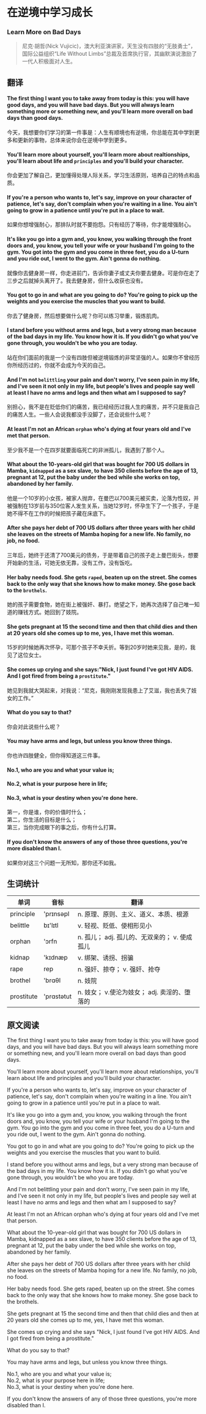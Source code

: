 # 在逆境中学习成长
### Learn More on Bad Days
>尼克·胡哲(Nick Vujicic)，澳大利亚演讲家，天生没有四肢的“无肢勇士”，国际公益组织“Life Without Limbs”总裁及首席执行官，其幽默演说激励了一代人积极面对人生。

## 翻译
#### The first thing I want you to take away from today is this: you will have good days, and you will have bad days. But you will always learn something more or something new, and you'll learn more overall on bad days than good days.
今天，我想要你们学习的第一件事是：人生有顺境也有逆境，你总能在其中学到更多和更新的事物，总体来说你会在逆境中学到更多。
#### You'll learn more about yourself, you'll learn more about realtionships, you'll learn about life and `principles` and you'll build your character.
你会更加了解自己，更加懂得处理人际关系，学习生活原则，培养自己的特点和品质。
#### If you're a person who wants to, let's say, improve on your character of patience, let's say, don't complain when you're waiting in a line. You ain't going to grow in a patience until you're put in a place to wait.
如果你想增强耐心，那排队时就不要抱怨。只有经历了等待，你才能增强耐心。
#### It's like you go into a gym and, you know, you walking through the front doors and, you know, you tell your wife or your husband I'm going to the gym. You got into the gym and you come in three feet, you do a U-turn and you ride out, I went to the gym. Ain't gonna do nothing.
就像你去健身房一样，你走进前门，告诉你妻子或丈夫你要去健身。可是你在走了三步之后就掉头离开了。我去健身房，但什么收获也没有。
#### You got to go in and what are you going to do? You're going to pick up the weights and you exercise the muscles that you want to build.
你去了健身房，然后想要做什么呢？你可以练习举重，锻炼肌肉。
#### I stand before you without arms and legs, but a very strong man because of the bad days in my life. You know how it is. If you didn't go what you've gone through, you wouldn't be who you are today.
站在你们面前的我是一个没有四肢但被逆境锻炼的非常坚强的人。如果你不曾经历你所经历过的，你就不会成为今天的自己。
#### And I'm not `belittling` your pain and don't worry, I've seen pain in my life, and I've seen it not only in my life, but people's lives and people say well at least I have no arms and legs and then what am I supposed to say?
别担心，我不是在贬低你们的痛苦，我已经经历过我人生的痛苦，并不只是我自己的痛苦人生。一些人会说我都没手没脚了，还会说些什么呢？
#### At least I'm not an African `orphan` who's dying at four years old and I've met that person.
至少我不是一个在四岁就要面临死亡的非洲孤儿，我遇到了那个人。
#### What about the 10-years-old girl that was bought for 700 US dollars in Mamba, `kidnapped` as a sex slave, to have 350 clients before the age of 13, pregnant at 12, put the baby under the bed while she works on top, abandoned by her family.
他是一个10岁的小女孩，被家人抛弃，在曼巴以700美元被买卖，沦落为性奴，并被强制在13岁前与350位客人发生关系，当她12岁时，怀孕生下了一个孩子，于是她不得不在工作的时候把孩子藏在床底下。
#### After she pays her debt of 700 US dollars after three years with her child she leaves on the streets of Mamba hoping for a new life. No family, no job, no food.
三年后，她终于还清了700美元的债务，于是带着自己的孩子走上曼巴街头，想要开始新的生活，可她无依无靠，没有工作，没有饭吃。
#### Her baby needs food. She gets `raped`, beaten up on the street. She comes back to the only way that she knows how to make money. She gose back to the `brothels`.
她的孩子需要食物，她在街上被强奸、暴打。绝望之下，她再次选择了自己唯一知道的赚钱方式。她回到了妓院。
#### She gets pregnant at 15 the second time and then that child dies and then at 20 years old she comes up to me, yes, I have met this woman.
15岁的时候她再次怀孕，可那个孩子不幸夭折。等到20岁时她来见我，是的，我见了这位女士。
#### She comes up crying and she says:"Nick, I just found I've got HIV AIDS. And I got fired from being a `prostitute`."
她见到我就大哭起来，对我说：“尼克，我刚刚发现我患上了艾滋，我也丢失了妓女的工作。”
#### What do you say to that?
你会对此说些什么呢？
#### You may have arms and legs, but unless you know three things.
你也许四肢健全，但你得知道这三件事。
#### No.1, who are you and what your value is;  
#### No.2, what is your purpose here in life;  
#### No.3, what is your destiny when you're done here.
第一，你是谁，你的价值时什么；  
第二，你生活的目标是什么；  
第三，当你完成眼下的事之后，你有什么打算。
#### If you don't know the answers of any of those three questions, you're more disabled than I.
如果你对这三个问题一无所知，那你还不如我。
## 生词统计
| 单词 | 音标 | 翻译 |
|-|-|-|
| principle | 'prɪnsəpl | n. 原理、原则、主义、道义、本质、根源 |
| belittle | bɪ'lɪtl | v. 轻视、贬低、使相形见小 |
| orphan | 'ɔrfn | n. 孤儿； adj. 孤儿的、无双亲的； v. 使成孤儿 |
| kidnap | 'kɪdnæp | v. 绑架、诱拐、拐骗 |
| rape | rep | n. 强奸、掠夺； v. 强奸、抢夺 |
| brothel | 'brɑθl | n. 妓院 |
| prostitute | 'prɑstətut | n. 妓女； v.使沦为妓女； adj. 卖淫的、堕落的 |

## 原文阅读
The first thing I want you to take away from today is this: you will have good days, and you will have bad days. But you will always learn something more or something new, and you'll learn more overall on bad days than good days.

You'll learn more about yourself, you'll learn more about relationships, you'll learn about life and principles and you'll build your character.

If you're a person who wants to, let's say, improve on your character of patience, let's say, don't complain when you're waiting in a line. You ain't going to grow in a patience until you're put in a place to wait.

It's like you go into a gym and, you know, you walking through the front doors and, you know, you tell your wife or your husband I'm going to the gym. You go into the gym and you come in three feet, you do a U-turn and you ride out, I went to the gym. Ain't gonna do nothing.

You got to go in and what are you going to do? You're going to pick up the weights and you exercise the muscles that you want to build.

I stand before you without arms and legs, but a very strong man because of the bad days in my life. You know how it is. If you didn't go what you've gone through, you wouldn't be who you are today.

And I'm not belittling your pain and don't worry, I've seen pain in my life, and I've seen it not only in my life, but people's lives and people say well at least I have no arms and legs and then what am I supposed to say?

At least I'm not an African orphan who's dying at four years old and I've met that person.

What about the 10-year-old girl that was bought for 700 US dollars in Mamba, kidnapped as a sex slave, to have 350 clients before the age of 13, pregnant at 12, put the baby under the bed while she works on top, abandoned by her family.

After she pays her debt of 700 US dollars after three years with her child she leaves on the streets of Mamba hoping for a new life. No family, no job, no food.

Her baby needs food. She gets raped, beaten up on the street. She comes back to the only way that she knows how to make money. She gose back to the brothels.

She gets pregnant at 15 the second time and then that child dies and then at 20 years old she comes up to me, yes, I have met this woman.

She comes up crying and she says "Nick, I just found I've got HIV AIDS. And I got fired from being a prostitute."

What do you say to that?

You may have arms and legs, but unless you know three things.

No.1, who are you and what your value is;  
No.2, what is your purpose here in life;  
No.3, what is your destiny when you're done here.

If you don't know the answers of any of those three questions, you're more disabled than I.

